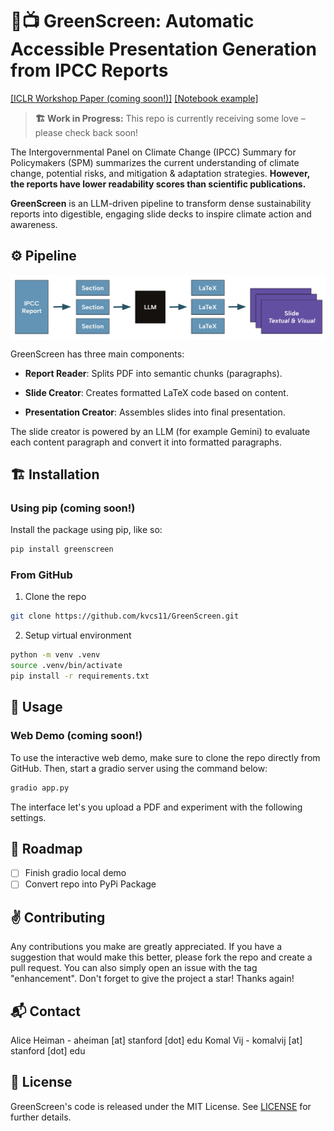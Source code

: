 # 🌿📺 GreenScreen: Automatic Accessible Presentation Generation from IPCC Reports

[[ICLR Workshop Paper (coming soon!)]]()
[[Notebook example]]()

> **🏗️ Work in Progress:** This repo is currently receiving some love – please check back soon!

The Intergovernmental Panel on Climate Change (IPCC) Summary for Policymakers (SPM) summarizes the current understanding of climate change, potential risks, and mitigation & adaptation strategies. **However, the reports have lower readability scores than scientific publications.**

**GreenScreen** is an LLM-driven pipeline to transform dense sustainability reports into digestible, engaging slide decks to inspire climate action and awareness.

## ⚙️ Pipeline

<div style="display: flex;">
	<img src="https://github.com/kvcs11/GreenScreen/blob/main/assets/pipeline.png"/>
</div>

GreenScreen has three main components: 

- **Report Reader**: Splits PDF into semantic chunks (paragraphs).

- **Slide Creator**: Creates formatted LaTeX code based on content.

- **Presentation Creator**: Assembles slides into final presentation.

The slide creator is powered by an LLM (for example Gemini) to evaluate each content paragraph and convert it into formatted paragraphs.

## 🏗️ Installation

### Using pip (coming soon!)

Install the package using pip, like so:

```bash
pip install greenscreen
```

### From GitHub

1. Clone the repo

```bash
git clone https://github.com/kvcs11/GreenScreen.git
```

2. Setup virtual environment

```bash
python -m venv .venv
source .venv/bin/activate
pip install -r requirements.txt
```

## 🍃 Usage

### Web Demo (coming soon!)

To use the interactive web demo, make sure to clone the repo directly from GitHub. Then, start a gradio server using the command below:

```bash
gradio app.py
```

The interface let's you upload a PDF and experiment with the following settings.

## 🔭 Roadmap

- [ ] Finish gradio local demo
- [ ] Convert repo into PyPi Package

## ✌️ Contributing

Any contributions you make are greatly appreciated. If you have a suggestion that would make this better, please fork the repo and create a pull request. You can also simply open an issue with the tag "enhancement". Don't forget to give the project a star! Thanks again!

## 📬 Contact

Alice Heiman - aheiman [at] stanford [dot] edu
Komal Vij - komalvij [at] stanford [dot] edu

## 🔖 License

GreenScreen's code is released under the MIT License. See [LICENSE](https://github.com/kvcs11/GreenScreen/blob/main/LICENSE) for further details.
